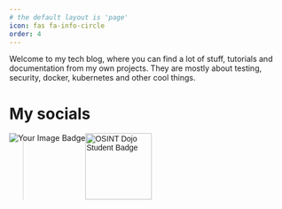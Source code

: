 ```yaml
---
# the default layout is 'page'
icon: fas fa-info-circle
order: 4
---
```


Welcome to my tech blog, where you can find a lot of stuff, tutorials and documentation from my own projects.
They are mostly about testing, security, docker, kubernetes and other cool things.

# My socials

<script type="text/javascript" src="https://cdnjs.buymeacoffee.com/1.0.0/button.prod.min.js" data-name="bmc-button" data-slug="blackpander" data-color="#FFDD00" data-emoji=""  data-font="Cookie" data-text="Buy me a coffee" data-outline-color="#000000" data-font-color="#000000" data-coffee-color="#ffffff" ></script>
<p>
<img src="https://tryhackme-badges.s3.amazonaws.com/cyborghound.png" alt="Your Image Badge" style="float: left;" />
<p>
<blockquote class="badgr-badge" style="font-family: Helvetica, Roboto, &quot;Segoe UI&quot;, Calibri, sans-serif;"><a href="https://api.badgr.io/public/assertions/0BmwIt_CSpqk-8gdUID3yQ"><img width="120px" height="120px" src="https://api.badgr.io/public/assertions/0BmwIt_CSpqk-8gdUID3yQ/image" alt="OSINT Dojo Student Badge"></a><script async="async" src="https://badgr.com/assets/widgets.bundle.js"></script></blockquote>
